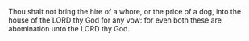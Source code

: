 Thou shalt not bring the hire of a whore, or the price of a dog, into the house of the LORD thy God for any vow: for even both these are abomination unto the LORD thy God.
